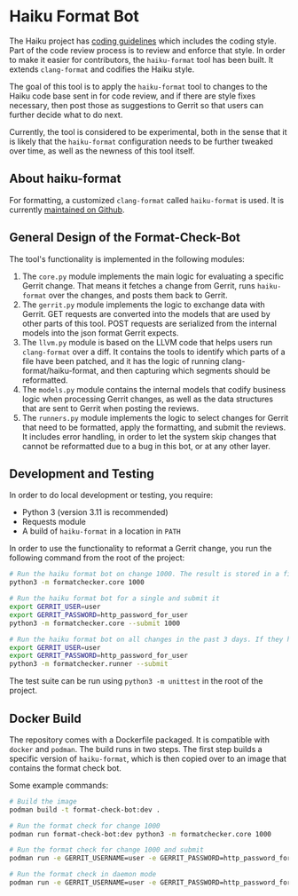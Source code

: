 Haiku Format Bot
================

The Haiku project has [coding guidelines](https://www.haiku-os.org/development/coding-guidelines)
which includes the coding style. Part of the code review process is to review and enforce that
style. In order to make it easier for contributors, the `haiku-format` tool has been built. It
extends `clang-format` and codifies the Haiku style.

The goal of this tool is to apply the `haiku-format` tool to changes to the Haiku code base sent
in for code review, and if there are style fixes necessary, then post those as suggestions to
Gerrit so that users can further decide what to do next.

Currently, the tool is considered to be experimental, both in the sense that it is likely that
the `haiku-format` configuration needs to be further tweaked over time, as well as the newness
of this tool itself.

About haiku-format
------------------
For formatting, a customized `clang-format` called `haiku-format` is used. It is currently
[maintained on Github](https://github.com/owenca/haiku-format).

General Design of the Format-Check-Bot
--------------------------------------

The tool's functionality is implemented in the following modules:

1. The `core.py` module implements the main logic for evaluating a specific Gerrit change.
   That means it fetches a change from Gerrit, runs `haiku-format` over the changes, and
   posts them back to Gerrit.
2. The `gerrit.py` module implements the logic to exchange data with Gerrit. GET requests are
   converted into the models that are used by other parts of this tool. POST requests
   are serialized from the internal models into the json format Gerrit expects.
3. The `llvm.py` module is based on the LLVM code that helps users run `clang-format` over a
   diff. It contains the tools to identify which parts of a file have been patched, and it
   has the logic of running clang-format/haiku-format, and then capturing which segments should
   be reformatted.
4. The `models.py` module contains the internal models that codify business logic when processing
   Gerrit changes, as well as the data structures that are sent to Gerrit when posting the
   reviews.
5. The `runners.py` module implements the logic to select changes for Gerrit that need to be 
   formatted, apply the formatting, and submit the reviews. It includes error handling, 
   in order to let the system skip changes that cannot be reformatted due to a bug in this bot,
   or at any other layer.

Development and Testing
-----------------------

In order to do local development or testing, you require:

- Python 3 (version 3.11 is recommended)
- Requests module
- A build of `haiku-format` in a location in `PATH`

In order to use the functionality to reformat a Gerrit change, you run the following command
from the root of the project:

```bash
# Run the haiku format bot on change 1000. The result is stored in a file called `review.json`
python3 -m formatchecker.core 1000

# Run the haiku format bot for a single and submit it
export GERRIT_USER=user
export GERRIT_PASSWORD=http_password_for_user
python3 -m formatchecker.core --submit 1000

# Run the haiku format bot on all changes in the past 3 days. If they have been checked before, they are excluded.
export GERRIT_USER=user
export GERRIT_PASSWORD=http_password_for_user
python3 -m formatchecker.runner --submit
```

The test suite can be run using `python3 -m unittest` in the root of the project.

Docker Build
------------

The repository comes with a Dockerfile packaged. It is compatible with `docker` and `podman`.
The build runs in two steps. The first step builds a specific version of `haiku-format`,
which is then copied over to an image that contains the format check bot.

Some example commands:
```bash
# Build the image
podman build -t format-check-bot:dev .

# Run the format check for change 1000
podman run format-check-bot:dev python3 -m formatchecker.core 1000

# Run the format check for change 1000 and submit
podman run -e GERRIT_USERNAME=user -e GERRIT_PASSWORD=http_password_for-user format-check-bot:dev python3 -m formatchecker.core --submit 1000

# Run the format check in daemon mode
podman run -e GERRIT_USERNAME=user -e GERRIT_PASSWORD=http_password_for-user format-check-bot:dev python3 -m formatchecker.runner --daemon --submit

```
